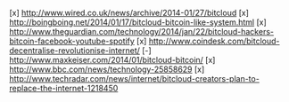 [x] http://www.wired.co.uk/news/archive/2014-01/27/bitcloud
[x] http://boingboing.net/2014/01/17/bitcloud-bitcoin-like-system.html
[x] http://www.theguardian.com/technology/2014/jan/22/bitcloud-hackers-bitcoin-facebook-youtube-spotify
[x] http://www.coindesk.com/bitcloud-decentralise-revolutionise-internet/
[-] http://www.maxkeiser.com/2014/01/bitcloud-bitcoin/
[x] http://www.bbc.com/news/technology-25858629
[x] http://www.techradar.com/news/internet/bitcloud-creators-plan-to-replace-the-internet-1218450
